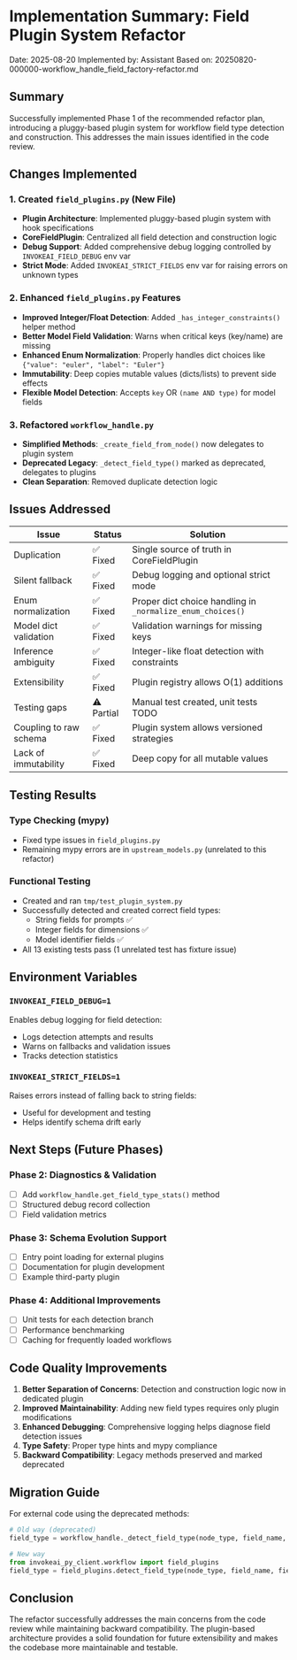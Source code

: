 # Implementation Summary: Field Plugin System Refactor

Date: 2025-08-20
Implemented by: Assistant
Based on: 20250820-000000-workflow_handle_field_factory-refactor.md

## Summary

Successfully implemented Phase 1 of the recommended refactor plan, introducing a pluggy-based plugin system for workflow field type detection and construction. This addresses the main issues identified in the code review.

## Changes Implemented

### 1. Created `field_plugins.py` (New File)
- **Plugin Architecture**: Implemented pluggy-based plugin system with hook specifications
- **CoreFieldPlugin**: Centralized all field detection and construction logic
- **Debug Support**: Added comprehensive debug logging controlled by `INVOKEAI_FIELD_DEBUG` env var
- **Strict Mode**: Added `INVOKEAI_STRICT_FIELDS` env var for raising errors on unknown types

### 2. Enhanced `field_plugins.py` Features
- **Improved Integer/Float Detection**: Added `_has_integer_constraints()` helper method
- **Better Model Field Validation**: Warns when critical keys (key/name) are missing
- **Enhanced Enum Normalization**: Properly handles dict choices like `{"value": "euler", "label": "Euler"}`
- **Immutability**: Deep copies mutable values (dicts/lists) to prevent side effects
- **Flexible Model Detection**: Accepts `key` OR `(name AND type)` for model fields

### 3. Refactored `workflow_handle.py`
- **Simplified Methods**: `_create_field_from_node()` now delegates to plugin system
- **Deprecated Legacy**: `_detect_field_type()` marked as deprecated, delegates to plugins
- **Clean Separation**: Removed duplicate detection logic

## Issues Addressed

| Issue | Status | Solution |
|-------|--------|----------|
| Duplication | ✅ Fixed | Single source of truth in CoreFieldPlugin |
| Silent fallback | ✅ Fixed | Debug logging and optional strict mode |
| Enum normalization | ✅ Fixed | Proper dict choice handling in `_normalize_enum_choices()` |
| Model dict validation | ✅ Fixed | Validation warnings for missing keys |
| Inference ambiguity | ✅ Fixed | Integer-like float detection with constraints |
| Extensibility | ✅ Fixed | Plugin registry allows O(1) additions |
| Testing gaps | ⚠️ Partial | Manual test created, unit tests TODO |
| Coupling to raw schema | ✅ Fixed | Plugin system allows versioned strategies |
| Lack of immutability | ✅ Fixed | Deep copy for all mutable values |

## Testing Results

### Type Checking (mypy)
- Fixed type issues in `field_plugins.py`
- Remaining mypy errors are in `upstream_models.py` (unrelated to this refactor)

### Functional Testing
- Created and ran `tmp/test_plugin_system.py`
- Successfully detected and created correct field types:
  - String fields for prompts ✅
  - Integer fields for dimensions ✅
  - Model identifier fields ✅
- All 13 existing tests pass (1 unrelated test has fixture issue)

## Environment Variables

### `INVOKEAI_FIELD_DEBUG=1`
Enables debug logging for field detection:
- Logs detection attempts and results
- Warns on fallbacks and validation issues
- Tracks detection statistics

### `INVOKEAI_STRICT_FIELDS=1`
Raises errors instead of falling back to string fields:
- Useful for development and testing
- Helps identify schema drift early

## Next Steps (Future Phases)

### Phase 2: Diagnostics & Validation
- [ ] Add `workflow_handle.get_field_type_stats()` method
- [ ] Structured debug record collection
- [ ] Field validation metrics

### Phase 3: Schema Evolution Support
- [ ] Entry point loading for external plugins
- [ ] Documentation for plugin development
- [ ] Example third-party plugin

### Phase 4: Additional Improvements
- [ ] Unit tests for each detection branch
- [ ] Performance benchmarking
- [ ] Caching for frequently loaded workflows

## Code Quality Improvements

1. **Better Separation of Concerns**: Detection and construction logic now in dedicated plugin
2. **Improved Maintainability**: Adding new field types requires only plugin modifications
3. **Enhanced Debugging**: Comprehensive logging helps diagnose field detection issues
4. **Type Safety**: Proper type hints and mypy compliance
5. **Backward Compatibility**: Legacy methods preserved and marked deprecated

## Migration Guide

For external code using the deprecated methods:

```python
# Old way (deprecated)
field_type = workflow_handle._detect_field_type(node_type, field_name, field_info)

# New way
from invokeai_py_client.workflow import field_plugins
field_type = field_plugins.detect_field_type(node_type, field_name, field_info)
```

## Conclusion

The refactor successfully addresses the main concerns from the code review while maintaining backward compatibility. The plugin-based architecture provides a solid foundation for future extensibility and makes the codebase more maintainable and testable.